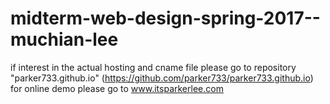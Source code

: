 # midterm-web-design-spring-2017--muchian-lee

if interest in the actual hosting and cname file please go to repository "parker733.github.io" (https://github.com/parker733/parker733.github.io)
for online demo please go to www.itsparkerlee.com

